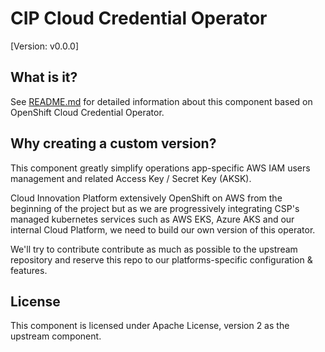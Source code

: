 # CIP Cloud Credential Operator

[Version: v0.0.0]


## What is it?
See [README.md](./README.md) for detailed information about this component based on OpenShift Cloud Credential Operator.



## Why creating a custom version?

This component greatly simplify operations app-specific AWS IAM users management and related
Access Key / Secret Key (AKSK).

Cloud Innovation Platform extensively OpenShift on AWS from the beginning of the project
but as we are progressively integrating CSP's managed kubernetes services such as AWS EKS,
Azure AKS and our internal Cloud Platform, we need to build our own version of this operator.

We'll try to contribute contribute as much as possible to the upstream repository and reserve
this repo to our platforms-specific configuration & features.



## License

This component is licensed under Apache License, version 2 as the upstream component.

